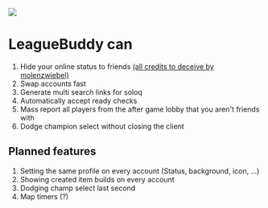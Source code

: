 ![](leaguebuddy.gif)

# LeagueBuddy can
1. Hide your online status to friends [(all credits to deceive by molenzwiebel)](https://github.com/molenzwiebel/Deceive)
2. Swap accounts fast
3. Generate multi search links for soloq
4. Automatically accept ready checks
5. Mass report all players from the after game lobby that you aren't friends with
6. Dodge champion select without closing the client


## Planned features
1. Setting the same profile on every account (Status, background, icon, ...)
2. Showing created item builds on every account
3. Dodging champ select last second
4. Map timers (?)
